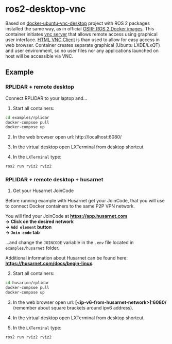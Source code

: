 # ros2-desktop-vnc

Based on [docker-ubuntu-vnc-desktop](https://github.com/fcwu/docker-ubuntu-vnc-desktop) project with ROS 2 packages installed the same way, as in official [OSRF ROS 2 Docker images](https://github.com/osrf/docker_images/tree/master/ros/foxy/ubuntu/focal).
This container initiates [vnc server](https://github.com/LibVNC/x11vnc) that allows remote access using graphical user interface. [HTML VNC Client](https://github.com/novnc/noVNC) is than used to allow for easy access in web browser. 
Container creates separate graphical (Ubuntu LXDE/LxQT) and user environment, so no user files nor any applications launched on host will be accessible via VNC.  


## Example

### RPLIDAR + remote desktop

Connect RPLIDAR to your laptop and...

1. Start all containers:

```bash
cd examples/rplidar
docker-compsoe pull
docker-compose up 
```

2. In the web browser open url: http://localhost:6080/

3. In the virtual desktop open LXTerminal from desktop shortcut

4. In the `LXTerminal` type:

```bash
ros2 run rviz2 rviz2
```

### RPLIDAR + remote desktop + husarnet


1. Get your Husarnet JoinCode

Before running example with Husarnet get your JoinCode, that you will use to connect Docker containers to the same P2P VPN network.

You will find your JoinCode at **https://app.husarnet.com  
 -> Click on the desired network  
 -> `Add element` button  
 -> `Join code` tab**

…and change the `JOINCODE` variable in the `.env` file located in `examples/husarnet` folder.

Additional information about Husarnet can be found here: **https://husarnet.com/docs/begin-linux**.

2. Start all containers:

```bash
cd husarion/rplidar
docker-compsoe pull
docker-compose up 
```

3. In the web browser open url: **[\<ip-v6-from-husarnet-network>]:6080/** (remember about square brackets around ipv6 address).

4. In the virtual desktop open LXTerminal from desktop shortcut.

5. In the `LXTerminal` type:

```bash
ros2 run rviz2 rviz2
```

